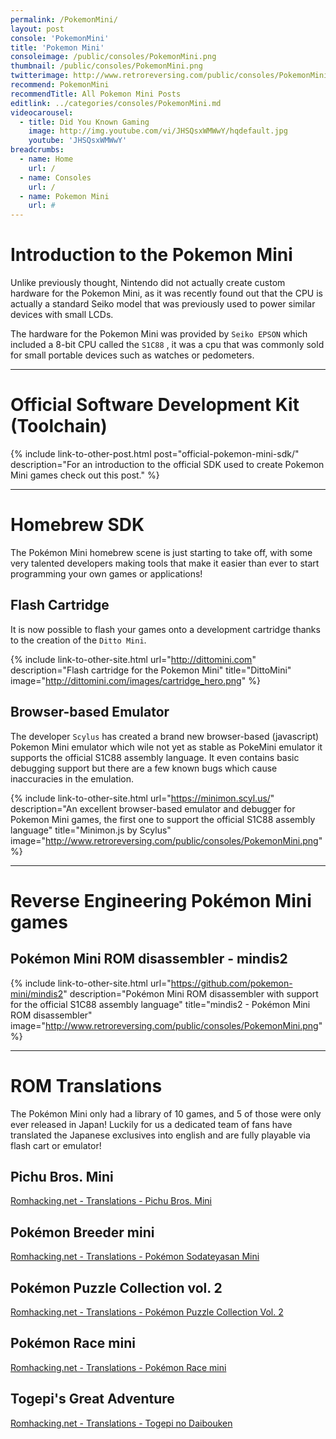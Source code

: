 ```yaml
---
permalink: /PokemonMini/
layout: post
console: 'PokemonMini'
title: 'Pokemon Mini'
consoleimage: /public/consoles/PokemonMini.png
thumbnail: /public/consoles/PokemonMini.png
twitterimage: http://www.retroreversing.com/public/consoles/PokemonMini.png
recommend: PokemonMini
recommendTitle: All Pokemon Mini Posts
editlink: ../categories/consoles/PokemonMini.md
videocarousel:
  - title: Did You Known Gaming
    image: http://img.youtube.com/vi/JHSQsxWMWwY/hqdefault.jpg
    youtube: 'JHSQsxWMWwY'
breadcrumbs:
  - name: Home
    url: /
  - name: Consoles
    url: /
  - name: Pokemon Mini
    url: #
---
```


# Introduction to the Pokemon Mini
Unlike previously thought, Nintendo did not actually create custom hardware for the Pokemon Mini, as it was recently found out that the CPU is actually a standard Seiko model that was previously used to power similar devices with small LCDs.

The hardware for the Pokemon Mini was provided by `Seiko EPSON` which included a 8-bit CPU called the `S1C88` , it was a cpu that was commonly sold for small portable devices such as watches or pedometers.

---
# Official Software Development Kit (Toolchain)
{% include link-to-other-post.html post="official-pokemon-mini-sdk/" description="For an introduction to the official SDK used to create Pokemon Mini games check out this post." %}

---
# Homebrew SDK
The Pokémon Mini homebrew scene is just starting to take off, with some very talented developers making tools that make it easier than ever to start programming your own games or applications!

## Flash Cartridge
It is now possible to flash your games onto a development cartridge thanks to the creation of the `Ditto Mini`.

{% include link-to-other-site.html url="http://dittomini.com" description="Flash cartridge for the Pokemon Mini" title="DittoMini" image="http://dittomini.com/images/cartridge_hero.png"  %}


## Browser-based Emulator
The developer `Scylus` has created a brand new browser-based (javascript) Pokemon Mini emulator which wile not yet as stable as PokeMini emulator it supports the official S1C88 assembly language. It even contains basic debugging support but there are a few known bugs which cause inaccuracies in the emulation.

{% include link-to-other-site.html url="https://minimon.scyl.us/" description="An excellent browser-based emulator and debugger for Pokemon Mini games, the first one to support the official S1C88 assembly language" title="Minimon.js by Scylus" image="http://www.retroreversing.com/public/consoles/PokemonMini.png" %}

---
# Reverse Engineering Pokémon Mini games

## Pokémon Mini ROM disassembler - mindis2
{% include link-to-other-site.html url="https://github.com/pokemon-mini/mindis2" description="Pokémon Mini ROM disassembler with support for the official S1C88 assembly language" title="mindis2 - Pokémon Mini ROM disassembler" image="http://www.retroreversing.com/public/consoles/PokemonMini.png"  %}

---
# ROM Translations
The Pokémon Mini only had a library of 10 games, and 5 of those were only ever released in Japan! 
Luckily for us a dedicated team of fans have translated the Japanese exclusives into english and are fully playable via flash cart or emulator!

## Pichu Bros. Mini
[Romhacking.net - Translations - Pichu Bros. Mini](https://www.romhacking.net/translations/4578/)

## Pokémon Breeder mini
[Romhacking.net - Translations - Pokémon Sodateyasan Mini](https://www.romhacking.net/translations/2937/)

## Pokémon Puzzle Collection vol. 2
[Romhacking.net - Translations - Pokémon Puzzle Collection Vol. 2](https://www.romhacking.net/translations/2933/)

## Pokémon Race mini
[Romhacking.net - Translations - Pokémon Race mini](https://www.romhacking.net/translations/2928/)

## Togepi's Great Adventure
[Romhacking.net - Translations - Togepi no Daibouken](https://www.romhacking.net/translations/2929/)


